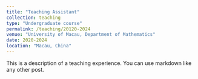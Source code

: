 ```yaml
---
title: "Teaching Assistant"
collection: teaching
type: "Undergraduate course"
permalink: /teaching/20120-2024
venue: "University of Macau, Department of Mathematics"
date: 2020-2024
location: "Macau, China"
---
```


This is a description of a teaching experience. You can use markdown like any other post.
